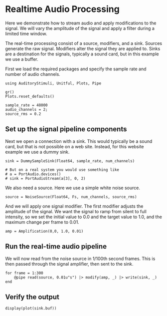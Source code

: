 # Realtime Audio Processing

Here we demonstrate how to stream audio and apply modifications to the signal.
We will vary the amplitude of the signal and apply a filter during a limited time window.

The real-time processing consist of a source, modifiers, and a sink.
Sources generate the raw signal.
Modifiers alter the signal they are applied to.
Sinks are a destination for the signals, typically a sound card, but in this example we use a buffer.

First we load the required packages and specify the sample rate and number of audio channels.

```@example realtime
using AuditoryStimuli, Unitful, Plots, Pipe

gr()
Plots.reset_defaults()

sample_rate = 48000
audio_channels = 2;
source_rms = 0.2
```


## Set up the signal pipeline components

Next we open a connection with a sink.
This would typically be a sound card, but that is not possible on a web site.
Instead, for this website example we use a dummy sink.

```@example realtime
sink = DummySampleSink(Float64, sample_rate, num_channels)

# But on a real system you would use something like
# a = PortAudio.devices()
# sink = PortAudioStream(a[3], 0, 2)
```

We also need a source.
Here we use a simple white noise source.

```@example realtime
source = NoiseSource(Float64, Fs, num_channels, source_rms)
```

And we will apply one signal modifier.
The first modifier adjusts the amplitude of the signal.
We want the signal to ramp from silent to full intensity,
so we set the initial value to 0.0 and the target value to 1.0,
and the maximum change per frame to 0.01.

```@example realtime
amp = Amplification(0,0, 1.0, 0.01)
```


## Run the real-time audio pipeline

We will now read from the noise source in 1/100th second frames.
This is then passed through the signal amplifier,
then sent to the sink.

```@example realtime
for frame = 1:300
    @pipe read(source, 0.01u"s") |> modify(amp, _) |> write(sink, _)
end
```


## Verify the output

```@example realtime
display(plot(sink.buf))
```

